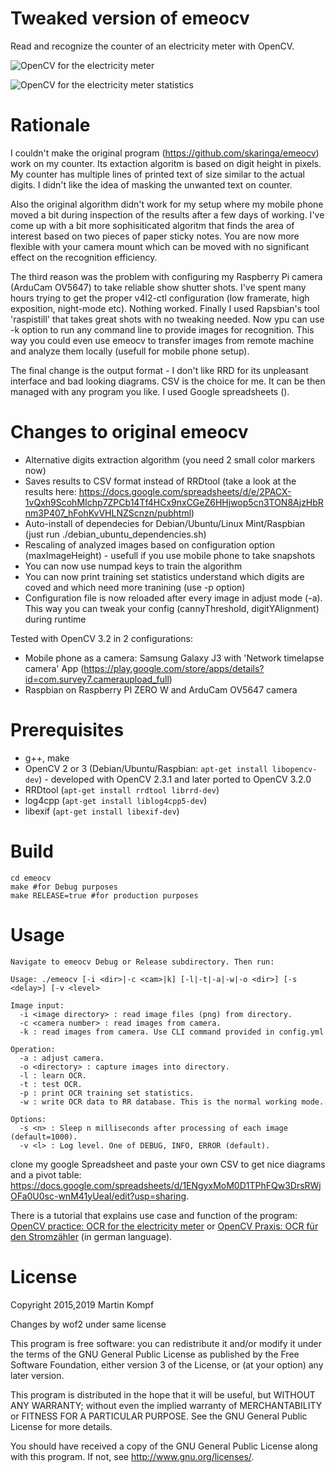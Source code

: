 Tweaked version of 
emeocv
======

Read and recognize the counter of an electricity meter with OpenCV.

![OpenCV for the electricity meter](https://github.com/wof2/emeocv/blob/master/emeocv.png)

![OpenCV for the electricity meter statistics](https://github.com/wof2/emeocv/blob/master/emeocv2.png)

Rationale 
=============
I couldn't make the original program (https://github.com/skaringa/emeocv) work on my counter. Its extaction algoritm is based on digit height in pixels. My counter has multiple lines of printed text of size similar to the actual digits. I didn't like the idea of masking the unwanted text on counter. 

Also the original algorithm didn't work for my setup where my mobile phone moved a bit during inspection of the results after a few days of working. I've come up with a bit more sophisiticated algoritm that finds the area of interest based on two pieces of paper sticky notes. You are now more flexible with your camera mount which can be moved with no significant effect on the recognition efficiency.

The third reason was the problem with configuring my Raspberry Pi camera (ArduCam OV5647) to take reliable show shutter shots. I've spent many hours trying to get the proper v4l2-ctl configuration (low framerate, high exposition, night-mode etc). Nothing worked. Finally I used Rapsbian's tool 'raspistill' that takes great shots with no tweaking needed. Now ypu can use -k option to run any command line to provide images for recognition. This way you could even use emeocv to transfer images from remote machine and analyze them locally (usefull for mobile phone setup).

The final change is the output format - I don't like RRD for its unpleasant interface and bad looking diagrams. CSV is the choice  for me. It can be then managed with any program you like. I used Google spreadsheets ().


Changes to original emeocv
=============
* Alternative digits extraction algorithm (you need 2 small color markers now)
* Saves results to CSV format instead of RRDtool (take a look at the results here: https://docs.google.com/spreadsheets/d/e/2PACX-1vQxh9ScohMIchp7ZPCb14Tf4HCx9nxCGeZ6HHjwop5cn3TON8AjzHbRnm3P407_hFohKvVHLNZScnzn/pubhtml)
* Auto-install of dependecies for Debian/Ubuntu/Linux Mint/Raspbian (just run ./debian_ubuntu_dependencies.sh)
* Rescaling of analyzed images based on configuration option (maxImageHeight) - usefull if you use mobile phone to take snapshots
* You can now use numpad keys to train the algorithm
* You can now print training set statistics understand which digits are coved and which need more tranining (use -p option)
* Configuration file is now reloaded after every image in adjust mode (-a). This way you can tweak your config (cannyThreshold, digitYAlignment) during runtime

Tested with OpenCV 3.2 in 2 configurations:
* Mobile phone as a camera: Samsung Galaxy J3 with 'Network timelapse camera' App (https://play.google.com/store/apps/details?id=com.survey7.cameraupload_full)
* Raspbian on Raspberry PI ZERO W and ArduCam OV5647 camera 

Prerequisites
=============

* g++, make
* OpenCV 2 or 3 (Debian/Ubuntu/Raspbian: `apt-get install libopencv-dev`) - developed with OpenCV 2.3.1 and later ported to OpenCV 3.2.0
* RRDtool (`apt-get install rrdtool librrd-dev`)
* log4cpp (`apt-get install liblog4cpp5-dev`)
* libexif (`apt-get install libexif-dev`)


Build
=====

    cd emeocv
    make #for Debug purposes    
    make RELEASE=true #for production purposes

Usage
=====
    Navigate to emeocv Debug or Release subdirectory. Then run:

    Usage: ./emeocv [-i <dir>|-c <cam>|k] [-l|-t|-a|-w|-o <dir>] [-s <delay>] [-v <level>

    Image input:
      -i <image directory> : read image files (png) from directory.
      -c <camera number> : read images from camera.
      -k : read images from camera. Use CLI command provided in config.yml

    Operation:
      -a : adjust camera.
      -o <directory> : capture images into directory.
      -l : learn OCR.
      -t : test OCR.
      -p : print OCR training set statistics.
      -w : write OCR data to RR database. This is the normal working mode.

    Options:
      -s <n> : Sleep n milliseconds after processing of each image (default=1000).
      -v <l> : Log level. One of DEBUG, INFO, ERROR (default).
      
clone my google Spreadsheet and paste your own CSV to get nice diagrams and a pivot table: https://docs.google.com/spreadsheets/d/1ENgyxMoM0D1TPhFQw3DrsRWjOFa0U0sc-wnM41yUeaI/edit?usp=sharing.

There is a tutorial that explains use case and function of the program:
[OpenCV practice: OCR for the electricity meter](https://www.mkompf.com/cplus/emeocv.html) or
[OpenCV Praxis: OCR für den Stromzähler](https://www.kompf.de/cplus/emeocv.html) (in german language).

License
=======
Copyright 2015,2019 Martin Kompf

Changes by wof2 under same license

This program is free software: you can redistribute it and/or modify
it under the terms of the GNU General Public License as published by
the Free Software Foundation, either version 3 of the License, or
(at your option) any later version.

This program is distributed in the hope that it will be useful,
but WITHOUT ANY WARRANTY; without even the implied warranty of
MERCHANTABILITY or FITNESS FOR A PARTICULAR PURPOSE.  See the
GNU General Public License for more details.

You should have received a copy of the GNU General Public License
along with this program.  If not, see <http://www.gnu.org/licenses/>.
